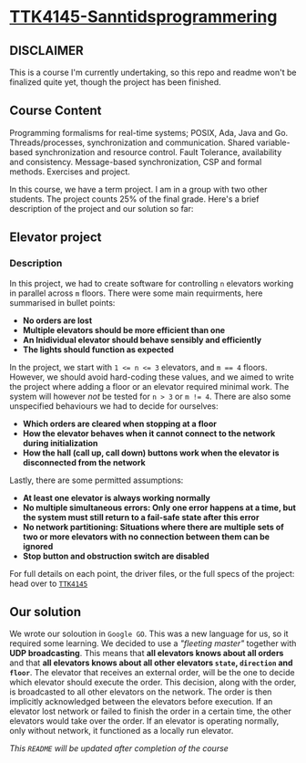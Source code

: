 # [TTK4145-Sanntidsprogrammering](https://www.ntnu.no/studier/emner/TTK4145)

## DISCLAIMER 
This is a course I'm currently undertaking, so this repo and readme won't be finalized quite yet, though the project has been finished.

## Course Content 
Programming formalisms for real-time systems; POSIX, Ada, Java and Go. Threads/processes, synchronization and communication. Shared variable-based synchronization and resource control. Fault Tolerance, availability and consistency. Message-based synchronization, CSP and formal methods. Exercises and project. 

In this course, we have a term project. I am in a group with two other students. The project counts 25% of the final grade. Here's a brief description of the project and our solution so far: 

## Elevator project
### Description
In this project, we had to create software for controlling `n` elevators working in parallel across `m` floors. There were some main requirments, here summarised in bullet points: 

  - **No orders are lost** 
  - **Multiple elevators should be more efficient than one** 
  - **An Inidividual elevator should behave sensibly and efficiently**
  - **The lights should function as expected**
  
In the project, we start with `1 <= n <= 3` elevators, and `m == 4` floors. However, we should avoid hard-coding these values, and we aimed to write the project where adding a floor or an elevator required minimal work. The system will however _not_ be tested for `n > 3` or `m != 4`. There are also some unspecified behaviours we had to decide for ourselves: 

  - **Which orders are cleared when stopping at a floor**
  - **How the elevator behaves when it cannot connect to the network during initialization**
  - **How the hall (call up, call down) buttons work when the elevator is disconnected from the network**
 
Lastly, there are some permitted assumptions: 

  - **At least one elevator is always working normally**
  - **No multiple simultaneous errors: Only one error happens at a time, but the system must still return to a fail-safe state after this error**
  - **No network partitioning: Situations where there are multiple sets of two or more elevators with no connection between them can be ignored**
  - **Stop button and obstruction switch are disabled**

For full details on each point, the driver files, or the full specs of the project: head over to [`TTK4145`](https://github.com/TTK4145/Project#elevator-project)

## Our solution
We wrote our soloution in `Google GO`. This was a new language for us, so it required some learning. We decided to use a _"fleeting master"_ together with **UDP broadcasting**. This means that **all elevators knows about all orders** and that **all elevators knows about all other elevators `state`, `direction` and `floor`**. The elevator that receives an external order, will be the one to decide which elevator should execute the order. This decision, along with the order, is broadcasted to all other elevators on the network. The order is then implicitly acknowledged between the elevators before execution. If an elevator lost network or failed to finish the order in a certain time, the other elevators would take over the order. If an elevator is operating normally, only without network, it functioned as a locally run elevator.

_This `README` will be updated after completion of the course_
